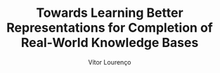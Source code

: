 ---
paperId: 85
author: Vítor Lourenço
publicationauthor: Lourenço, V.
title: Towards Learning Better Representations for Completion of Real-World Knowledge Bases
pdf: Poster_Lourenco_Vitor.pdf
poster: --
alt: --
type: Poster
topic: FAT
link: https://research.latinxinai.org/papers/neurips/2019/pdf/Poster_Lourenco_Vitor.pdf
conference: neurips
year: 2019
tags: neurips-2019
location: Vancouver, Canada
---